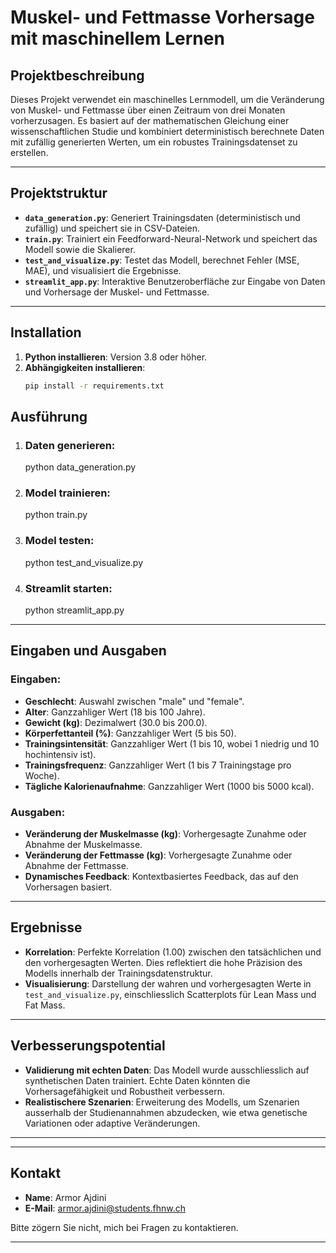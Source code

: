 # Muskel- und Fettmasse Vorhersage mit maschinellem Lernen

## Projektbeschreibung
Dieses Projekt verwendet ein maschinelles Lernmodell, um die Veränderung von Muskel- und Fettmasse über einen Zeitraum von drei Monaten vorherzusagen. Es basiert auf der mathematischen Gleichung einer wissenschaftlichen Studie und kombiniert deterministisch berechnete Daten mit zufällig generierten Werten, um ein robustes Trainingsdatenset zu erstellen.

---

## Projektstruktur
- **`data_generation.py`**: Generiert Trainingsdaten (deterministisch und zufällig) und speichert sie in CSV-Dateien.
- **`train.py`**: Trainiert ein Feedforward-Neural-Network und speichert das Modell sowie die Skalierer.
- **`test_and_visualize.py`**: Testet das Modell, berechnet Fehler (MSE, MAE), und visualisiert die Ergebnisse.
- **`streamlit_app.py`**: Interaktive Benutzeroberfläche zur Eingabe von Daten und Vorhersage der Muskel- und Fettmasse.

---

## Installation
1. **Python installieren**: Version 3.8 oder höher.
2. **Abhängigkeiten installieren**:
   ```bash
   pip install -r requirements.txt

## Ausführung

1. ### Daten generieren:

   python data_generation.py

2. ### Model trainieren:

   python train.py

3. ### Model testen:

   python test_and_visualize.py

4. ### Streamlit starten:

   python streamlit_app.py

---

## Eingaben und Ausgaben

### **Eingaben:**
- **Geschlecht**: Auswahl zwischen "male" und "female".
- **Alter**: Ganzzahliger Wert (18 bis 100 Jahre).
- **Gewicht (kg)**: Dezimalwert (30.0 bis 200.0).
- **Körperfettanteil (%)**: Ganzzahliger Wert (5 bis 50).
- **Trainingsintensität**: Ganzzahliger Wert (1 bis 10, wobei 1 niedrig und 10 hochintensiv ist).
- **Trainingsfrequenz**: Ganzzahliger Wert (1 bis 7 Trainingstage pro Woche).
- **Tägliche Kalorienaufnahme**: Ganzzahliger Wert (1000 bis 5000 kcal).

### **Ausgaben:**
- **Veränderung der Muskelmasse (kg)**: Vorhergesagte Zunahme oder Abnahme der Muskelmasse.
- **Veränderung der Fettmasse (kg)**: Vorhergesagte Zunahme oder Abnahme der Fettmasse.
- **Dynamisches Feedback**: Kontextbasiertes Feedback, das auf den Vorhersagen basiert.

---

## Ergebnisse

- **Korrelation**: Perfekte Korrelation (1.00) zwischen den tatsächlichen und den vorhergesagten Werten. Dies reflektiert die hohe Präzision des Modells innerhalb der Trainingsdatenstruktur.
- **Visualisierung**: Darstellung der wahren und vorhergesagten Werte in `test_and_visualize.py`, einschliesslich Scatterplots für Lean Mass und Fat Mass.

---

## Verbesserungspotential

- **Validierung mit echten Daten**: Das Modell wurde ausschliesslich auf synthetischen Daten trainiert. Echte Daten könnten die Vorhersagefähigkeit und Robustheit verbessern.
- **Realistischere Szenarien**: Erweiterung des Modells, um Szenarien ausserhalb der Studienannahmen abzudecken, wie etwa genetische Variationen oder adaptive Veränderungen.

---

---

## Kontakt

- **Name**: Armor Ajdini  
- **E-Mail**: armor.ajdini@students.fhnw.ch 

Bitte zögern Sie nicht, mich bei Fragen zu kontaktieren.

---